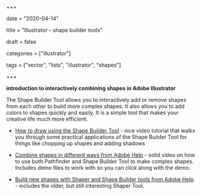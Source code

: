 +++



date = "2020-04-14"

title = "Illustrator - shape builder tools"

draft = false

categories = ["illustrator"]

tags = ["vector", "lists", "illustrator", "shapes"]



+++



**introduction to interactively combining shapes in Adobe Illustrator**



<!--more-->



The Shape Builder Tool allows you to interactively add or remove shapes from each other to build more complex shapes. It also allows you to add colors to shapes quickly and easily. It is a simple tool that makes your creative life much more efficient. 



- [How to draw using the Shape Builder Tool](https://youtu.be/uLQwiyil2bA) - nice video tutorial that walks you through some practical applications of the Shape Builder Tool for things like chopping up shapes and adding shadows

- [Combine shapes in different ways from Adobe Help](https://helpx.adobe.com/illustrator/how-to/combine-simple-shapes-to-make-complex-shapes.html) - solid video on how to use both Pathfinder and Shape Builder Tool to make complex shapes. Includes demo files to work with so you can click along with the demo.

- [Build new shapes with Shaper and Shape Builder tools from Adobe Help](https://helpx.adobe.com/illustrator/using/building-new-shapes-using-shape.html) - includes the older, but still interesting Shaper Tool. 



